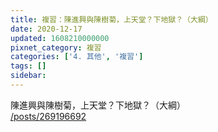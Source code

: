 ```yaml
---
title: 複習：陳進興與陳樹菊，上天堂？下地獄？（大綱）
date: 2020-12-17
updated: 1608210000000
pixnet_category: 複習
categories: ['4. 其他', '複習']
tags: []
sidebar: 
---
```


<p>陳進興與陳樹菊，上天堂？下地獄？（大綱）<br/>
<a href="/posts/269196692" target="_blank">/posts/269196692</a></p>
<p> </p>
